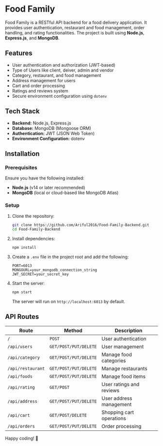 # Food Family

Food Family is a RESTful API backend for a food delivery application. It provides user authentication, restaurant and food management, order handling, and rating functionalities. The project is built using **Node.js**, **Express.js**, and **MongoDB**.

## Features
- User authentication and authorization (JWT-based)
- Type of Users like client, deiver, admin and vendor
- Category, restaurant, and food management
- Address management for users
- Cart and order processing
- Ratings and reviews system
- Secure environment configuration using `dotenv`

## Tech Stack
- **Backend:** Node.js, Express.js
- **Database:** MongoDB (Mongoose ORM)
- **Authentication:** JWT (JSON Web Token)
- **Environment Configuration:** dotenv

## Installation

### Prerequisites
Ensure you have the following installed:
- **Node.js** (v14 or later recommended)
- **MongoDB** (local or cloud-based like MongoDB Atlas)

### Setup
1. Clone the repository:
   ```sh
   git clone https://github.com/Ariful2016/Food-Family-Backend.git
   cd Food-Family-Backend
   ```
2. Install dependencies:
   ```sh
   npm install
   ```
3. Create a `.env` file in the project root and add the following:
   ```env
   PORT=6013
   MONGOURL=your_mongodb_connection_string
   JWT_SECRET=your_secret_key
   ```
4. Start the server:
   ```sh
   npm start
   ```
   The server will run on `http://localhost:6013` by default.

## API Routes

| Route | Method | Description |
|--------|--------|-------------|
| `/` | `POST` | User authentication |
| `/api/users` | `GET/POST/PUT/DELETE` | User management |
| `/api/category` | `GET/POST/PUT/DELETE` | Manage food categories |
| `/api/restaurant` | `GET/POST/PUT/DELETE` | Manage restaurants |
| `/api/foods` | `GET/POST/PUT/DELETE` | Manage food items |
| `/api/rating` | `GET/POST` | User ratings and reviews |
| `/api/address` | `GET/POST/PUT/DELETE` | User address management |
| `/api/cart` | `GET/POST/DELETE` | Shopping cart operations |
| `/api/orders` | `GET/POST/PUT/DELETE` | Order processing |

Happy coding! 🎉


